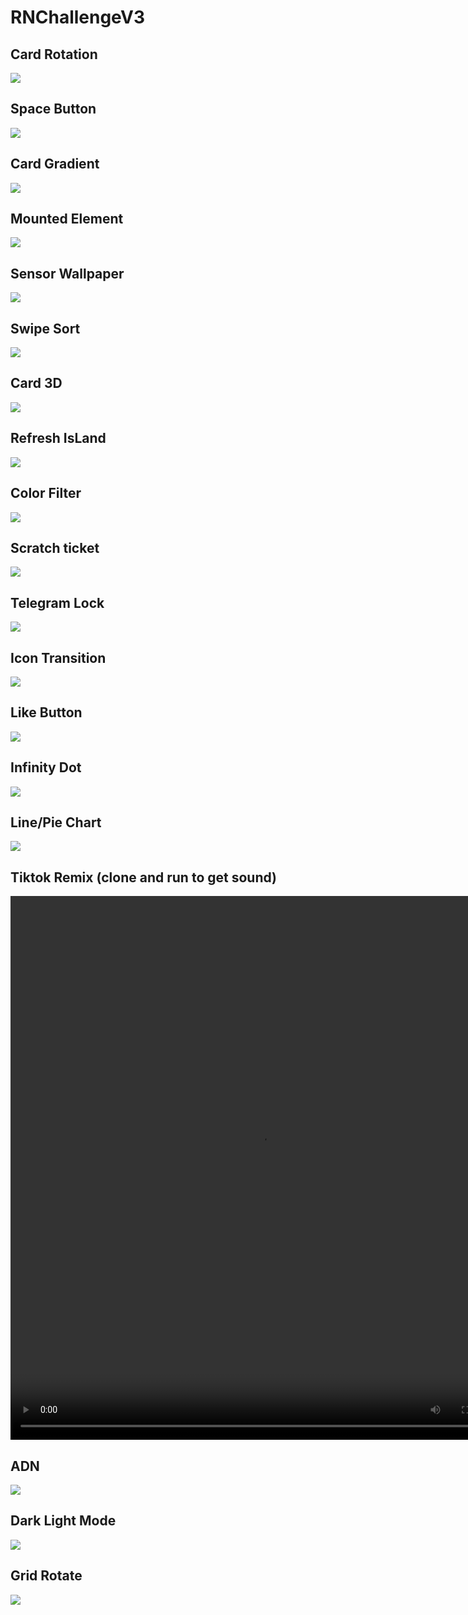 # RNChallengeV3

## Card Rotation

<image src="./preview/card-rotation.gif"/>

## Space Button

<image src="./preview/space_button.gif"/>

## Card Gradient

<image src="./preview/card-gradient.gif"/>

## Mounted Element

<image src="./preview/mounted-element.gif"/>

## Sensor Wallpaper

<image src="./preview/sensor_wallpaper.gif"/>

## Swipe Sort

<image src="./preview/swipe_sort.gif"/>

## Card 3D

<image src="./preview/card_3d.gif"/>

## Refresh IsLand

<image src="./preview/refresh_island.gif"/>

## Color Filter

<image src="./preview/color_filter.gif"/>

## Scratch ticket

<image src="./preview/scratch_tickets.gif"/>

## Telegram Lock

<image src="./preview/telegram_lock.gif"/>

## Icon Transition

<image src="./preview/icon_transition.gif"/>

## Like Button

<image src="./preview/like_button.gif"/>

## Infinity Dot

<image src="./preview/infinity_dot.gif"/>

## Line/Pie Chart

<image src="./preview/pie_line_chart.gif"/>

## Tiktok Remix (clone and run to get sound)

<video style="object-fit: cover;" type="video/mp4" src="./preview/tiktok.mp4" width="800" height="870" autoplay controls loop>
</video>

## ADN

<image src="./preview/adn.gif"/>

## Dark Light Mode

<image src="./preview/darklight.gif"/>

## Grid Rotate

<image src="./preview/gridrotate.gif"/>
